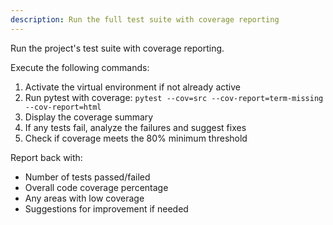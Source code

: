 ```yaml
---
description: Run the full test suite with coverage reporting
---
```


Run the project's test suite with coverage reporting.

Execute the following commands:

1. Activate the virtual environment if not already active
2. Run pytest with coverage: `pytest --cov=src --cov-report=term-missing --cov-report=html`
3. Display the coverage summary
4. If any tests fail, analyze the failures and suggest fixes
5. Check if coverage meets the 80% minimum threshold

Report back with:

- Number of tests passed/failed
- Overall code coverage percentage
- Any areas with low coverage
- Suggestions for improvement if needed

